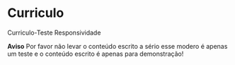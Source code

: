 # Curriculo
 Curriculo-Teste Responsividade

 **Aviso** Por favor não levar o conteúdo escrito a sério esse modero é apenas um teste e o conteúdo escrito é apenas para demonstração!
